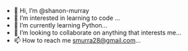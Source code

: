 - 👋 Hi, I’m @shanon-murray
- 👀 I’m interested in learning to code ...
- 🌱 I’m currently learning Python...
- 💞️ I’m looking to collaborate on anything that interests me...
- 📫 How to reach me smurra28@gmail.com...

<!---
smurra27/smurra27 is a ✨ special ✨ repository because its `README.md` (this file) appears on your GitHub profile.
You can click the Preview link to take a look at your changes.
--->

